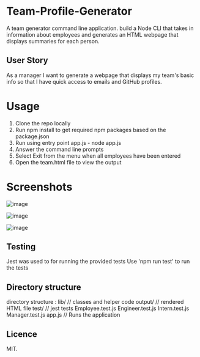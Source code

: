 # Team-Profile-Generator
A team generator command line application.
build a Node CLI that takes in information about employees and generates an HTML webpage that displays summaries for each person.

## User Story
As a manager
I want to generate a webpage that displays my team's basic info
so that I have quick access to emails and GitHub profiles.

# Usage
1. Clone the repo locally
2. Run npm install to get required npm packages based on the package.json
3. Run using entry point app.js - node app.js
4. Answer the command line prompts
5. Select Exit from the menu when all employees have been entered
6. Open the team.html file to view the output
# Screenshots
![image](https://user-images.githubusercontent.com/55209230/70760103-31c58f80-1d0e-11ea-93c8-2cd959d7b2fc.png)

![image](https://user-images.githubusercontent.com/55209230/70760139-5588d580-1d0e-11ea-8a16-51c90b36e9e4.png)

![image](https://user-images.githubusercontent.com/55209230/70760210-9254cc80-1d0e-11ea-99af-cc18950896d1.png)

## Testing
Jest was used to for running the provided tests
Use 'npm run test' to run the tests

## Directory structure
directory structure :
lib/           // classes and helper code
output/        // rendered HTML file
test/          // jest tests
  Employee.test.js
  Engineer.test.js
  Intern.test.js
  Manager.test.js
app.js         // Runs the application

## Licence 
MIT.

